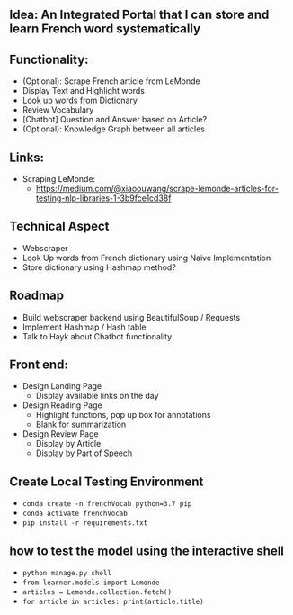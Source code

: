 ## Idea: An Integrated Portal that I can store and learn French word systematically

## Functionality:
- (Optional): Scrape French article from LeMonde
- Display Text and Highlight words
- Look up words from Dictionary
- Review Vocabulary
- [Chatbot] Question and Answer based on Article?
- (Optional): Knowledge Graph between all articles

## Links:
- Scraping LeMonde:
   - https://medium.com/@xiaoouwang/scrape-lemonde-articles-for-testing-nlp-libraries-1-3b9fce1cd38f
	
## Technical Aspect
- Webscraper 
- Look Up words from French dictionary using Naive Implementation
- Store dictionary using Hashmap method?

## Roadmap
- Build webscraper backend using BeautifulSoup / Requests
- Implement Hashmap / Hash table 
- Talk to Hayk about Chatbot functionality

## Front end:
- Design Landing Page
	- Display available links on the day
- Design Reading Page
	- Highlight functions, pop up box for annotations
	- Blank for summarization
- Design Review Page
	- Display by Article
	- Display by Part of Speech

## Create Local Testing Environment
- `conda create -n frenchVocab python=3.7 pip`
- `conda activate frenchVocab`
- `pip install -r requirements.txt`

## how to test the model using the interactive shell
- `python manage.py shell`
- `from learner.models import Lemonde`
- `articles = Lemonde.collection.fetch()`
- `for article in articles:
        print(article.title)   `

